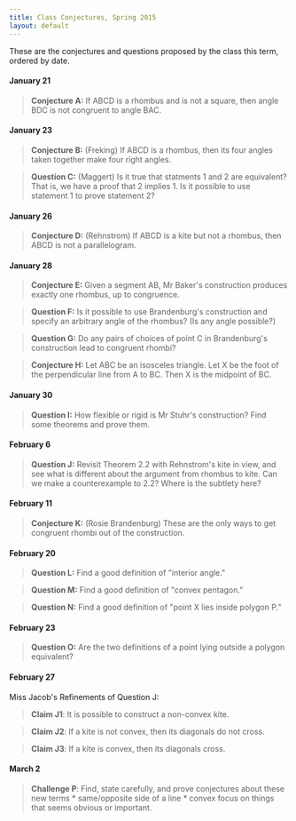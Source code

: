 ```yaml
---
title: Class Conjectures, Spring 2015
layout: default
---
```


These are the conjectures and questions proposed by the class this term,
ordered by date.

#### January 21

> **Conjecture A:** If ABCD is a rhombus and is not a square, then angle BDC is not
> congruent to angle BAC.

#### January 23

> **Conjecture B:** (Freking) If ABCD is a rhombus, then its four angles taken
> together make four right angles.

> **Question C:** (Maggert) Is it true that statments 1 and 2 are equivalent? That is,
> we have a proof that 2 implies 1. Is it possible to use statement 1 to prove statement 2?

#### January 26

> **Conjecture D:** (Rehnstrom) If ABCD is a kite but not a rhombus, then ABCD is
> not a parallelogram.

#### January 28

> **Conjecture E:** Given a segment AB, Mr Baker's construction produces
> exactly one rhombus, up to congruence.

> **Question F:** Is it possible to use Brandenburg's construction and specify
> an arbitrary angle of the rhombus? (Is any angle possible?)

> **Question G:** Do any pairs of choices of point C in Brandenburg's
> construction lead to congruent rhombi?

> **Conjecture H:** Let ABC be an isosceles triangle. Let X be the foot of the
> perpendicular line from A to BC. Then X is the midpoint of BC.

#### January 30

> **Question I:** How flexible or rigid is Mr Stuhr's construction? Find some
> theorems and prove them.

#### February 6

> **Question J:** Revisit Theorem 2.2 with Rehnstrom's kite in view, and see
> what is different about the argument from rhombus to kite. Can we make a
> counterexample to 2.2? Where is the subtlety here?

#### February 11

> **Conjecture K:** (Rosie Brandenburg) These are the only ways to get
>congruent rhombi out of the construction.

#### February 20

> **Question L:** Find a good definition of "interior angle."

> **Question M:** Find a good definition of "convex pentagon."

> **Question N:** Find a good definition of "point X lies inside polygon P."


#### February 23

> **Question O:** Are the two definitions of a point lying outside a polygon equivalent?

#### February 27

Miss Jacob's Refinements of Question J:

> **Claim J1**: It is possible to construct a non-convex kite.

> **Claim J2**: If a kite is not convex, then its diagonals do not cross.

> **Claim J3**: If a kite is convex, then its diagonals cross.

#### March 2

> **Challenge P**: Find, state carefully, and prove conjectures about these new terms
>     * same/opposite side of a line
>     * convex
> focus on things that seems obvious or important.
